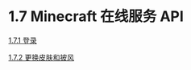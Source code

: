 # 1.7 Minecraft 在线服务 API

[1.7.1 登录](./online.service/login)

[1.7.2 更换皮肤和披风](./online.service/skin.md)